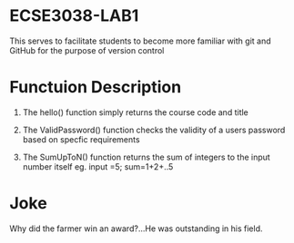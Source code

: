 # ECSE3038-LAB1

This serves to facilitate students to become more familiar with git and GitHub for the purpose of version control


# Functuion Description 

1) The hello() function simply returns the course code and title

2) The ValidPassword() function checks the validity of a users password based on specfic requirements

3) The SumUpToN() function returns the sum of integers to the input number itself 
   eg. input =5; sum=1+2+..5



# Joke 
Why did the farmer win an award?...He was outstanding in his field.
